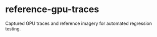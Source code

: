 # reference-gpu-traces

Captured GPU traces and reference imagery for automated regression testing.
